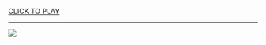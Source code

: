 
<a href="https://premium76.site?title=game_stores&ref=13M">CLICK TO PLAY</a></h3>
<hr>

<a href="https://premium76.site?title=game_stores&ref=13M"><img src="https://clearcache.store/games.png"></a>


